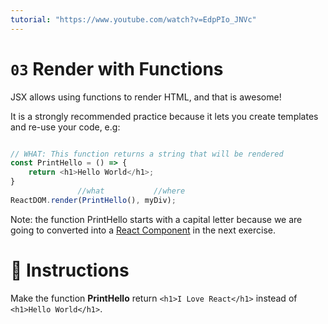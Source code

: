 ```yaml
---
tutorial: "https://www.youtube.com/watch?v=EdpPIo_JNVc"
---
```


# `03` Render with Functions

JSX allows using functions to render HTML, and that is awesome!

It is a strongly recommended practice because it lets you create templates and re-use your code, e.g:

```js

// WHAT: This function returns a string that will be rendered
const PrintHello = () => {
    return <h1>Hello World</h1>;
}
               //what           //where
ReactDOM.render(PrintHello(), myDiv);
```

Note: the function PrintHello starts with a capital letter because we are going to converted into a [React Component](https://reactjs.org/docs/react-component.html) in the next exercise.

# :speech_balloon: Instructions

Make the function __PrintHello__ return `<h1>I Love React</h1>` instead of `<h1>Hello World</h1>`.

